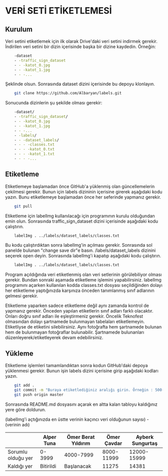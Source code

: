 
# VERİ SETİ ETİKETLEMESİ

## Kurulum

Veri setini etiketlemek için ilk olarak Drive'daki veri setini indirmek gerekir. İndirilen veri setini bir dizin içerisinde başka bir dizine kaydedin. Örneğin:

```bash
    -dataset
    - -traffic_sign_dataset
    - - -katot_0.jpg
    - - -katot_1.jpg
    - - -...
```
Şeklinde olsun. Sonrasında dataset dizini içerisinde bu depoyu klonlayın.

```bash
    git clone https://github.com/Albaryan/labels.git
```

Sonucunda dizinlerin şu şekilde olması gerekir:
```bash
    -dataset/
    - -traffic_sign_dataset/
    - - -katot_0.jpg
    - - -katot_1.jpg
    - - -...
    - -labels/
    - - -dataset_labels/
    - - - -classes.txt
    - - - -katot_0.txt
    - - - -katot_1.txt
    - - - -...
```

## Etiketleme

Etiketlemeye başlamadan önce GitHub'a yüklenmiş olan güncellemelerin çekilmesi gerekir. Bunun için labels dizininin içerisine girerek aşağıdaki kodu yazın. Bunu etiketlemeye başlamadan önce her seferinde yapmanız gerekir.

```bash
    git pull
```

Etiketleme için labelImg kullanılacağı için programının kurulu olduğundan emin olun. Sonrasında traffic_sign_dataset dizini içerisinde aşağıdaki kodu çalıştırın.

```bash
    labelImg . ../labels/dataset_labels/classes.txt
```

Bu kodu çalıştırdıktan sonra labelImg'in açılması gerekir. Sonrasında sol panelde bulunan "change save dir"e basın. /labels/dataset_labels dizinini seçerek open deyin. Sonrasında labelImg'i kapatıp aşağıdaki kodu çalıştırın.

```bash
    labelImg . ../labels/dataset_labels/classes.txt
```

Program açıldığında veri etiketlenmiş olan veri setlerinin görülebiliyor olması gerekir. Bundan sonraki aşamada etiketleme işlemini yapabilirsiniz. labelImg programını açarken kullanılan kodda classes.txt dosyası seçildiğinden dolayı her etiketleme yaptığınızda karşınıza önceden tanımlanmış sınıf adlarının gelmesi gerekir.

Etiketleme yaparken sadece etiketleme değil aynı zamanda kontrol de yapmanız gerekir. Önceden yapılan etiketlerin sınıf adları farklı olacaktır. Onları doğru sınıf adları ile eşleştirmeniz gerekir. Öncelik Teknofest olmasından dolayı şartnamede bulunmayan tabelaları etiketlemeyin. Etiketliyse de etiketini silebilirsiniz. Aynı fotoğrafta hem şartnamede bulunan hem de bulunmayan fotoğraflar bulunabilir. Şartnamede bulunanları düzenleyerek/etiketleyerek devam edebilirsiniz.

## Yükleme

Etiketleme işlemleri tamamlandıktan sonra kodun GitHub'daki depoya yüklenmesi gerekir. Bunun işin labels dizini içerisine girip aşağıdaki kodları yazın.

```bash
    git add .
    git commit -m "Buraya etiketlediğiniz aralığı girin. Örneğin : 500-600"
    git push origin master
```

Sonrasında README.md dosyasını açarak en altta kalan tabloyu kaldığınız yere göre doldurun. 

(labelImg'i açtığınızda en üstte verinin kaçıncı veri olduğunun sayısı) - (verinin adı)

|  | Alper Tuna  | Ömer Berat Yıldırım | Ömer Çavdar | Ayberk Sungurtaş |
| ------------- | ------------- | ------------- | ------------- | ------------- |
| Sorumlu olduğu yer  | 0-3999  | 4000-7999  | 8000-11999  | 12000-15999 |
| Kaldığı yer | Bitirildi | Başlanacak  | 11275 | 14381 |
